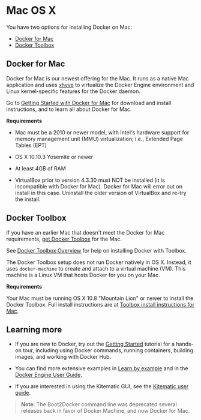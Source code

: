 <!--[metadata]>
+++
title = "Installation on Mac OS X"
description = "Instructions for installing Docker on OS X using boot2docker."
keywords = ["Docker, Docker documentation, requirements, boot2docker, VirtualBox, SSH, Linux, OSX, OS X,  Mac"]
[menu.main]
parent = "engine_install"
weight="-90"
+++
<![end-metadata]-->

# Mac OS X

You have two options for installing Docker on Mac:

- [Docker for Mac](#docker-for-mac)
- [Docker Toolbox](#docker-toolbox)

## Docker for Mac

Docker for Mac is our newest offering for the Mac. It runs as a native Mac application and uses <a href="https://github.com/mist64/xhyve/" target="_blank">xhyve</a> to virtualize the Docker Engine environment and Linux kernel-specific features for the Docker daemon.

Go to [Getting Started with Docker for Mac](https://docs.docker.com/docker-for-mac/) for download and install instructions, and to learn all about Docker for Mac.

**Requirements**

- Mac must be a 2010 or newer model, with Intel's hardware support for memory management unit (MMU) virtualization; i.e., Extended Page Tables (EPT)

- OS X 10.10.3 Yosemite or newer

- At least 4GB of RAM

- VirtualBox prior to version 4.3.30 must NOT be installed (it is incompatible with Docker for Mac). Docker for Mac will error out on install in this case. Uninstall the older version of VirtualBox and re-try the install.

## Docker Toolbox

If you have an earlier Mac that doesn't meet the Docker for Mac requirements, <a href="https://www.docker.com/products/docker-toolbox" target="_blank">get Docker Toolbox</a> for the Mac.

See [Docker Toolbox Overview](/toolbox/overview.md) for help on installing Docker with Toolbox.

The Docker Toolbox setup does not run Docker natively in OS X. Instead, it uses `docker-machine` to create and attach to a virtual machine (VM). This machine is a Linux VM that hosts Docker for you on your Mac.

**Requirements**

Your Mac must be running OS X 10.8 "Mountain Lion" or newer to install the Docker Toolbox. Full install instructions are at [Toolbox install instructions for Mac](/toolbox/toolbox_install_mac.md).


## Learning more

* If you are new to Docker, try out the [Getting Started](../getstarted/index.md) tutorial for a hands-on tour, including using Docker commands, running containers, building images, and working with Docker Hub.

* You can find more extensive examples in [Learn by example](../tutorials/index.md) and in the [Docker Engine User Guide](../userguide/index.md).

* If you are interested in using the Kitematic GUI, see the [Kitematic user guide](https://docs.docker.com/kitematic/userguide/).

> **Note**: The Boot2Docker command line was deprecated several releases back in favor of Docker Machine, and now Docker for Mac.
